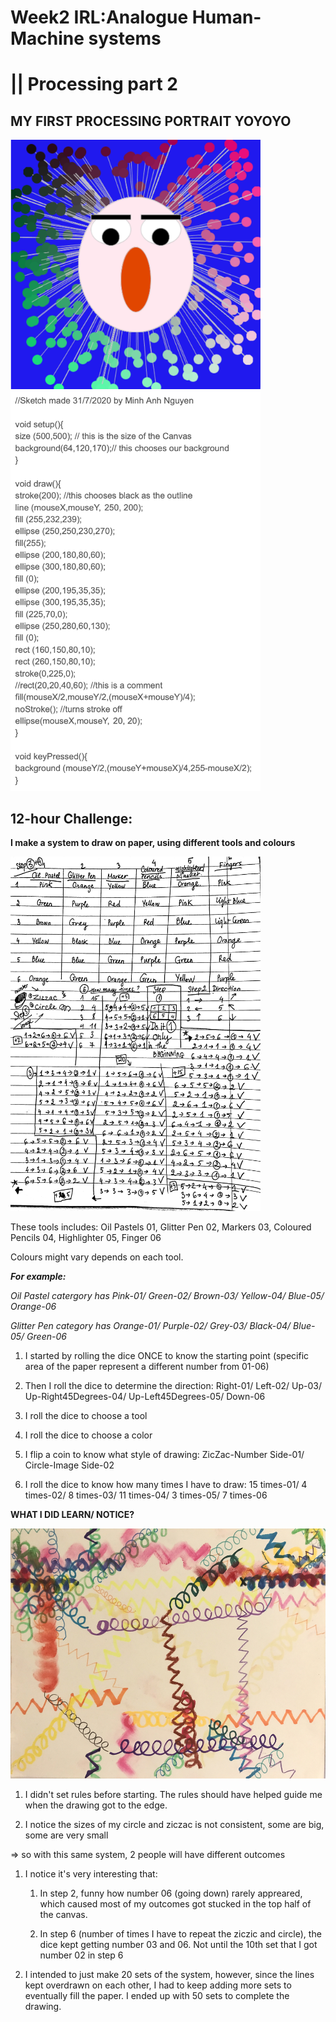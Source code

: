 # Week2 IRL:Analogue Human-Machine systems  
# || Processing part 2
## MY FIRST PROCESSING PORTRAIT YOYOYO

<img src="https://github.com/kathyminhanh97/slavetothealgorithm/blob/master/week2/portrait.png" width= "400" > 


<img src="https://github.com/kathyminhanh97/slavetothealgorithm/blob/master/week2/firstsketch.png" width= "400" > 

## 12-hour Challenge: 

**I make a system to draw on paper, using different tools and colours**

<img src="https://github.com/kathyminhanh97/slavetothealgorithm/blob/master/week2/IMG_4083.JPG" width= "400" > 

These tools includes: Oil Pastels 01, Glitter Pen 02, Markers 03, Coloured Pencils 04, Highlighter 05, Finger 06

Colours might vary depends on each tool. 

__*For example:*__ 

*Oil Pastel catergory has Pink-01/ Green-02/ Brown-03/ Yellow-04/ Blue-05/ Orange-06*

*Glitter Pen category has Orange-01/ Purple-02/ Grey-03/ Black-04/ Blue-05/ Green-06*

1. I started by rolling the dice ONCE to know the starting point 
(specific area of the paper represent a different number from 01-06)

1. Then I roll the dice to determine the direction: Right-01/ Left-02/ Up-03/ Up-Right45Degrees-04/ Up-Left45Degrees-05/ Down-06

1. I roll the dice to choose a tool

1. I roll the dice to choose a color

1. I flip a coin to know what style of drawing: ZicZac-Number Side-01/ Circle-Image Side-02

1. I roll the dice to know how many times I have to draw: 15 times-01/ 4 times-02/ 8 times-03/  11 times-04/ 3 times-05/ 7 times-06

**WHAT I DID LEARN/ NOTICE?**

<img src="https://github.com/kathyminhanh97/slavetothealgorithm/blob/master/week2/IMG_4079.jpg" height= "400" >


1. I didn't set rules before starting. The rules should have helped guide me when the drawing got to the edge.

1. I notice the sizes of my circle and ziczac is not consistent, some are big, some are very small

=> so with this same system, 2 people will have different outcomes

1. I notice it's very interesting that: 

   1. In step 2, funny how number 06 (going down) rarely appreared, which caused most of my outcomes got stucked in the top half of the canvas. 
   
   1. In step 6 (number of times I have to repeat the ziczic and circle), the dice kept getting number 03 and 06. Not until the 10th set that I got number 02 in step 6

1. I intended to just make 20 sets of the system, however, since the lines kept overdrawn on each other, I had to keep adding more sets to eventually fill the paper. I ended up with 50 sets to complete the drawing.





